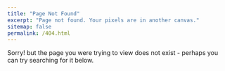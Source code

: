 ```yaml
---
title: "Page Not Found"
excerpt: "Page not found. Your pixels are in another canvas."
sitemap: false
permalink: /404.html
---
```


Sorry! but the page you were trying to view does not exist - perhaps you can try searching for it below.

<script type="text/javascript">
  var GOOG_FIXURL_LANG = 'en';
  var GOOG_FIXURL_SITE = '{{ site.url }}'
</script>
<script type="text/javascript"
  src="//linkhelp.clients.google.com/tbproxy/lh/wm/fixurl.js">
</script>
